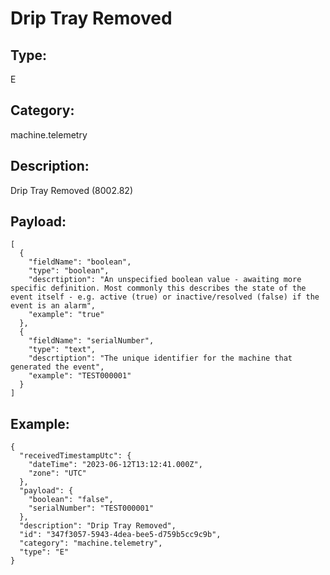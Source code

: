 # Drip Tray Removed

## Type:

E

## Category:

machine.telemetry

## Description: 

Drip Tray Removed (8002.82)

## Payload:

```
[
  {
    "fieldName": "boolean",
    "type": "boolean",
    "descrtiption": "An unspecified boolean value - awaiting more specific definition. Most commonly this describes the state of the event itself - e.g. active (true) or inactive/resolved (false) if the event is an alarm",
    "example": "true"
  },
  {
    "fieldName": "serialNumber",
    "type": "text",
    "descrtiption": "The unique identifier for the machine that generated the event",
    "example": "TEST000001"
  }
]
```

## Example:

```
{
  "receivedTimestampUtc": {
    "dateTime": "2023-06-12T13:12:41.000Z",
    "zone": "UTC"
  },
  "payload": {
    "boolean": "false",
    "serialNumber": "TEST000001"
  },
  "description": "Drip Tray Removed",
  "id": "347f3057-5943-4dea-bee5-d759b5cc9c9b",
  "category": "machine.telemetry",
  "type": "E"
}
```
